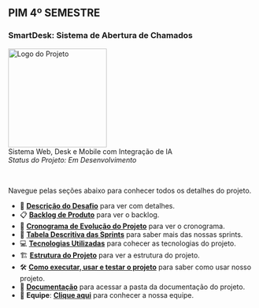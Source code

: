 ## PIM 4º SEMESTRE

### SmartDesk: Sistema de Abertura de Chamados


  <img src="https://github.com/user-attachments/assets/b7a4ce2d-20f7-4a12-8cb4-530f36fb1950" width="200" alt="Logo do Projeto"><br>
  Sistema Web, Desk e Mobile com Integração de IA
  <br>
  *Status do Projeto: Em Desenvolvimento*


<br>


Navegue pelas seções abaixo para conhecer todos os detalhes do projeto.

- 🎯 [**Descrição do Desafio**](./docs/Desafio_do_projeto.md) para ver com detalhes.
- 📋 [**Backlog de Produto**](./docs/Backlog.md) para ver o backlog.
- 🚀 [**Cronograma de Evolução do Projeto**](./docs/Cronograma.md) para ver o cronograma.
- 📆 [**Tabela Descritiva das Sprints**](./docs/Sprints.md) para saber mais das nossas sprints.
- 💻 [**Tecnologias Utilizadas**](./docs/Tecnologias_utilizadas.md) para cohecer as tecnologias do projeto. 
- 🏗️ [**Estrutura do Projeto**](./docs/Estrutura_do_projeto.md) para ver a estrutura do projeto.
- 🛠️ [**Como executar, usar e testar o projeto**](./docs/Como_usar.md) para saber como usar nosso projeto.
- 📂 [**Documentação**](./docs/Documentação.md) para acessar a pasta da documentação do projeto. 
- 👥 **Equipe**: [**Clique aqui**](./docs/Time.md) para conhecer a nossa equipe.
